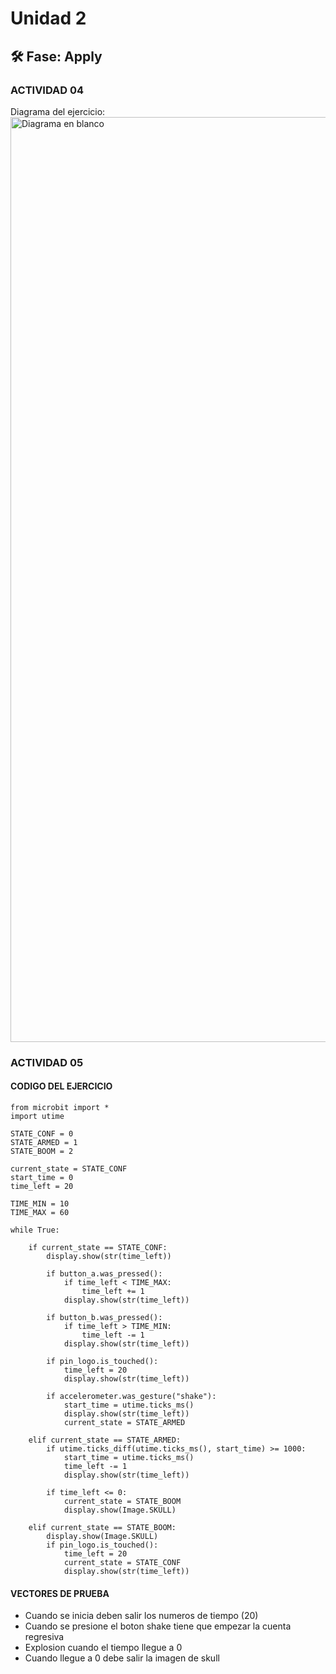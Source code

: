 # Unidad 2


## 🛠 Fase: Apply

### ACTIVIDAD 04
Diagrama del ejercicio:
<img width="1840" height="1480" alt="Diagrama en blanco" src="https://github.com/user-attachments/assets/0a51a857-14f9-4d5f-a288-69578a99d3f9" />

### ACTIVIDAD 05
#### CODIGO DEL EJERCICIO
````
from microbit import *
import utime

STATE_CONF = 0
STATE_ARMED = 1
STATE_BOOM = 2

current_state = STATE_CONF
start_time = 0
time_left = 20  

TIME_MIN = 10
TIME_MAX = 60

while True:
    
    if current_state == STATE_CONF:
        display.show(str(time_left))

        if button_a.was_pressed():
            if time_left < TIME_MAX:
                time_left += 1
            display.show(str(time_left))

        if button_b.was_pressed():
            if time_left > TIME_MIN:
                time_left -= 1
            display.show(str(time_left))

        if pin_logo.is_touched():
            time_left = 20
            display.show(str(time_left))

        if accelerometer.was_gesture("shake"):
            start_time = utime.ticks_ms()
            display.show(str(time_left))
            current_state = STATE_ARMED

    elif current_state == STATE_ARMED:
        if utime.ticks_diff(utime.ticks_ms(), start_time) >= 1000:
            start_time = utime.ticks_ms()
            time_left -= 1
            display.show(str(time_left))

        if time_left <= 0:
            current_state = STATE_BOOM
            display.show(Image.SKULL)

    elif current_state == STATE_BOOM:
        display.show(Image.SKULL)
        if pin_logo.is_touched():
            time_left = 20
            current_state = STATE_CONF
            display.show(str(time_left))
````

#### VECTORES DE PRUEBA

- Cuando se inicia deben salir los numeros de tiempo (20)
- Cuando se presione el boton shake tiene que empezar la cuenta regresiva
- Explosion cuando el tiempo llegue a 0
- Cuando llegue a 0 debe salir la imagen de skull

